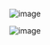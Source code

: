![image](https://github.com/GamersSquare/Pattern/assets/110881947/d2d77b37-f5ac-482b-8829-7e6bef0f0d52)

![image](https://github.com/GamersSquare/Pattern/assets/110881947/991e3fa3-5166-4a76-a26c-69e25e16f212)
